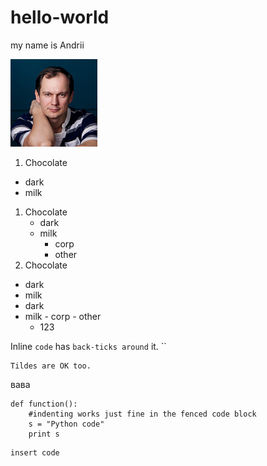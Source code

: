 # hello-world 
my name is Andrii

![alt text](photo.png "Title Text")

1. Chocolate
  - dark
  - milk
1. Chocolate
   - dark
   - milk
     - corp
     - other
1. Chocolate
  - dark
  - milk
   - dark
   - milk
    - corp
    - other
     - 123
     
Inline `code` has `back-ticks around` it. ``
~~~
Tildes are OK too.
~~~
вава
```
def function():
    #indenting works just fine in the fenced code block
    s = "Python code"
    print s
```    
~~~
insert code
~~~
